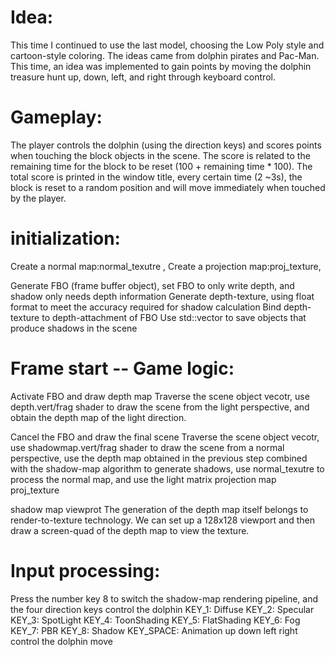 # Idea:
This time I continued to use the last model, choosing the Low Poly style and cartoon-style coloring. The ideas came from dolphin pirates and Pac-Man. This time, an idea was implemented to gain points by moving the dolphin treasure hunt up, down, left, and right through keyboard control.
# Gameplay:
The player controls the dolphin (using the direction keys) and scores points when touching the block objects in the scene. The score is related to the remaining time for the block to be reset (100 + remaining time * 100). The total score is printed in the window title, every certain time (2 ~3s), the block is reset to a random position and will move immediately when touched by the player.
# initialization:
Create a normal map:normal_texutre ,
Create a projection map:proj_texture,

Generate FBO (frame buffer object), set FBO to only write depth, and shadow only needs depth information
Generate depth-texture, using float format to meet the accuracy required for shadow calculation
Bind depth-texture to depth-attachment of FBO
Use std::vector to save objects that produce shadows in the scene

# Frame start -- Game logic:

Activate FBO and draw depth map
Traverse the scene object vecotr, use depth.vert/frag shader to draw the scene from the light perspective, and obtain the depth map of the light direction.

Cancel the FBO and draw the final scene
Traverse the scene object vecotr, use shadowmap.vert/frag shader to draw the scene from a normal perspective, use the depth map obtained in the previous step combined with the shadow-map algorithm to generate shadows, use normal_texutre to process the normal map, and use the light matrix projection map proj_texture

shadow map viewprot
The generation of the depth map itself belongs to render-to-texture technology. We can set up a 128x128 viewport and then draw a screen-quad of the depth map to view the texture.

# Input processing:
Press the number key 8 to switch the shadow-map rendering pipeline, and the four direction keys control the dolphin 
KEY_1: 
Diffuse
KEY_2:
  Specular
KEY_3:
  SpotLight
KEY_4:
  ToonShading
KEY_5:
  FlatShading 
KEY_6:
	  	Fog 
KEY_7:
	  	PBR 
KEY_8:
	  	Shadow
 KEY_SPACE:
	  	Animation
  up down left right control the dolphin move
